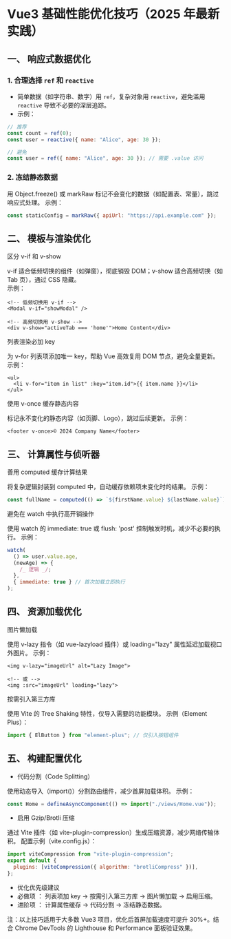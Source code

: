 # Vue3 基础性能优化技巧（2025 年最新实践）

## 一、‌ 响应式数据优化 ‌

### 1. **合理选择 `ref` 和 `reactive‌`**

- 简单数据（如字符串、数字）用 `ref`，复杂对象用 `reactive`，避免滥用 `reactive` 导致不必要的深层追踪。
- 示例：

```js
// 推荐
const count = ref(0);
const user = reactive({ name: "Alice", age: 30 });

// 避免
const user = ref({ name: "Alice", age: 30 }); // 需要 .value 访问
```

### 2. **冻结静态数据**

用 Object.freeze() 或 markRaw 标记不会变化的数据（如配置表、常量），跳过响应式处理。
示例：

```javascript
const staticConfig = markRaw({ apiUrl: "https://api.example.com" });
```

## 二、‌ **模板与渲染优化** ‌

区分 v-if 和 v-show‌

v-if 适合低频切换的组件（如弹窗），彻底销毁 DOM；v-show 适合高频切换（如 Tab 页），通过 CSS 隐藏。  
示例：

```vue
<!-- 低频切换用 v-if -->
<Modal v-if="showModal" />

<!-- 高频切换用 v-show -->
<div v-show="activeTab === 'home'">Home Content</div>
```

列表渲染必加 key‌

为 v-for 列表项添加唯一 key，帮助 Vue 高效复用 DOM 节点，避免全量更新。
示例：

```vue
<ul>
  <li v-for="item in list" :key="item.id">{{ item.name }}</li>
</ul>
```

使用 v-once 缓存静态内容 ‌

标记永不变化的静态内容（如页脚、Logo），跳过后续更新。
示例：

```vue
<footer v-once>© 2024 Company Name</footer>
```

## 三、‌ **计算属性与侦听器** ‌

善用 computed 缓存计算结果 ‌

将复杂逻辑封装到 computed 中，自动缓存依赖项未变化时的结果。
示例：

```javascript
const fullName = computed(() => `${firstName.value} ${lastName.value}`);
```

避免在 watch 中执行高开销操作 ‌

使用 watch 的 immediate: true 或 flush: 'post' 控制触发时机，减少不必要的执行。
示例：

```javascript
watch(
  () => user.value.age,
  (newAge) => {
    /_ 逻辑 _/;
  },
  { immediate: true } // 首次加载立即执行
);
```

## 四、‌ **资源加载优化** ‌

图片懒加载 ‌

使用 v-lazy 指令（如 vue-lazyload 插件）或 loading="lazy" 属性延迟加载视口外图片。
示例：

```vue
<img v-lazy="imageUrl" alt="Lazy Image">

<!-- 或 -->
<img :src="imageUrl" loading="lazy">
```

按需引入第三方库 ‌

使用 Vite 的 Tree Shaking 特性，仅导入需要的功能模块。
示例（Element Plus）：

```javascript
import { ElButton } from "element-plus"; // 仅引入按钮组件
```

## 五、‌ **构建配置优化** ‌

- 代码分割（Code Splitting）‌

使用动态导入（import()）分割路由组件，减少首屏加载体积。
示例：

```javascript
const Home = defineAsyncComponent(() => import("./views/Home.vue"));
```

- 启用 Gzip/Brotli 压缩 ‌

通过 Vite 插件（如 vite-plugin-compression）生成压缩资源，减少网络传输体积。
配置示例（vite.config.js）：

```javascript
import viteCompression from "vite-plugin-compression";
export default {
  plugins: [viteCompression({ algorithm: "brotliCompress" })],
};
```

- 优化优先级建议
- 必做项 ‌：
  列表项加 key → 按需引入第三方库 → 图片懒加载 → 启用压缩。
- 进阶项 ‌：
  计算属性缓存 → 代码分割 → 冻结静态数据。

注：以上技巧适用于大多数 Vue3 项目，优化后首屏加载速度可提升 30%+。结合 Chrome DevTools 的 ‌Lighthouse‌ 和 ‌Performance‌ 面板验证效果。
